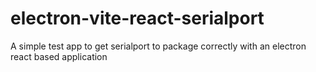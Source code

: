 # electron-vite-react-serialport
A simple test app to get serialport to package correctly with an electron react based application
